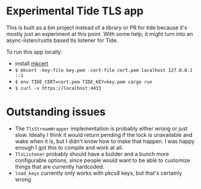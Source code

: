 # Experimental Tide TLS app

This is built as a bin project instead of a library or PR for tide
because it's mostly just an experiment at this point. With some help,
it might turn into an async-listen/rustls based tls listener for Tide.

To run this app locally:
* install [mkcert](https://github.com/FiloSottile/mkcert)
* `$ mkcert -key-file key.pem -cert-file cert.pem localhost 127.0.0.1 ::1`
* `$ env TIDE_CERT=cert.pem TIDE_KEY=key.pem cargo run`
* `$ curl -v https://localhost:4433`

# Outstanding issues

* The `TlsStreamWrapper` implementation is probably either wrong or
  just slow. Ideally I think it would return pending if the lock is
  unavailable and wake when it is, but I didn't know how to make that
  happen. I was happy enough I got this to compile and work at all.
* `TlsListener` probably should have a builder and a bunch more
  configurable options, since people would want to be able to
  customize things that are currently hardcoded.
* `load_keys` currently only works with pkcs8 keys, but that's
  certainly wrong

